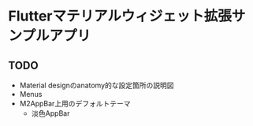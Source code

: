 
# Flutterマテリアルウィジェット拡張サンプルアプリ

## TODO
* Material designのanatomy的な設定箇所の説明図
* Menus
* M2AppBar上用のデフォルトテーマ
  * 淡色AppBar
